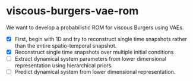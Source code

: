 # viscous-burgers-vae-rom

We want to develop a probabilistic ROM for viscous Burgers using VAEs.

- [x] First, begin with 1D and try to reconstruct single time snapshots rather than the entire spatio-temporal snapshot. 
- [x] Reconstruct single time snapshots over multiple initial conditions
- [ ] Extract dynamical system parameters from lower dimensional representation using hierarchical priors.
- [ ] Predict dynamical system from lower dimensional representation. 
